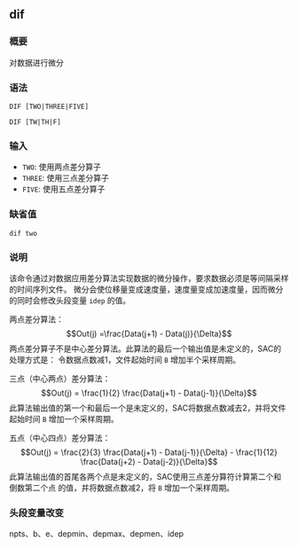## dif

### 概要

对数据进行微分

### 语法

``` {.bash}
DIF [TWO|THREE|FIVE]
```
``` {.bash}
DIF [TW|TH|F]
```

### 输入

- `TWO`: 使用两点差分算子
- `THREE`: 使用三点差分算子
- `FIVE`: 使用五点差分算子

### 缺省值

``` {.bash}
dif two
```

### 说明

该命令通过对数据应用差分算法实现数据的微分操作，要求数据必须是等间隔采样的时间序列文件。
微分会使位移量变成速度量，速度量变成加速度量，因而微分的同时会修改头段变量
`idep` 的值。

两点差分算法：
$$Out(j) =\frac{Data(j+1) - Data(j)}{\Delta}$$
两点差分算子不是中心差分算法。此算法的最后一个输出值是未定义的，SAC的处理方式是：
令数据点数减1，文件起始时间 `B` 增加半个采样周期。

三点（中心两点）差分算法：
$$Out(j) = \frac{1}{2} \frac{Data(j+1) - Data(j-1)}{\Delta}$$
此算法输出值的第一个和最后一个是未定义的，SAC将数据点数减去2，并将文件起始时间
`B` 增加一个采样周期。

五点（中心四点）差分算法：
$$Out(j) = \frac{2}{3} \frac{Data(j+1) - Data(j-1)}{\Delta} - \frac{1}{12} \frac{Data(j+2) - Data(j-2)}{\Delta}$$
此算法输出值的首尾各两个点是未定义的，SAC使用三点差分算符计算第二个和倒数第二个点
的值，并将数据点数减2，将 `B` 增加一个采样周期。

### 头段变量改变

npts、b、e、depmin、depmax、depmen、idep
